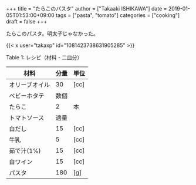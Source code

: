 +++
title = "たらこのパスタ"
author = ["Takaaki ISHIKAWA"]
date = 2019-01-05T01:53:00+09:00
tags = ["pasta", "tomato"]
categories = ["cooking"]
draft = false
+++

たらこのパスタ。明太子じゃなかった。  

{{< x user="takaxp" id="1081423738631905285" >}}  

<div class="table-caption">
  <span class="table-number">Table 1</span>:
  レシピ（材料・二皿分）
</div>

| 材料    | 分量 | 単位 |
|-------|----|----|
| オリーブオイル | 30  | [cc] |
| ベビーホタテ | 数個 |      |
| たらこ  | 2   | 本   |
| トマトソース | 適量 |      |
| 白だし  | 15  | [cc] |
| 牛乳    | 5   | [cc] |
| 茹で汁(1%) | 15  | [cc] |
| 白ワイン | 15  | [cc] |
| パスタ  | 180 | [g]  |
